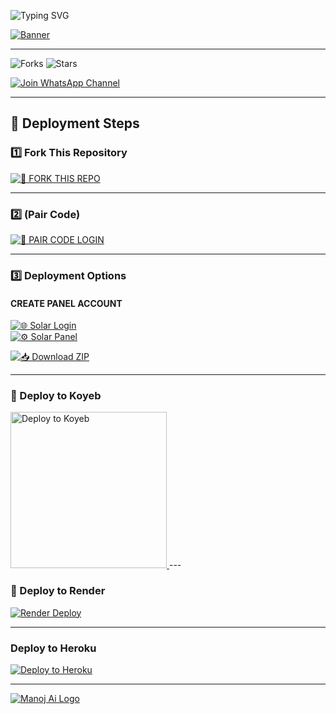![Typing SVG](https://readme-typing-svg.demolab.com?font=Ribeye&size=50&pause=1000&color=FF4500&center=true&width=900&height=100&lines=𝐌𝐀𝐍𝐎𝐉%20-𝐀𝐈;%20𝗠𝗨𝗟𝗧𝗜-𝗗𝗘𝗩𝗜𝗖𝗘%20𝗪𝗛𝗔𝗧𝗦𝗔𝗣𝗣%20𝗕𝗢𝗧;%20𝗗𝗘𝗩𝗘𝗟𝗢𝗣𝗘𝗗%20𝗕𝗬%20𝐌𝐀𝐍𝐎𝐉%20𝐗𝐃..💖)

[![Banner](https://files.catbox.moe/zxtxit.jpg)](https://github.com/MANOJTECH7/MANOJ-AI)

---

![Forks](https://img.shields.io/github/forks/MANOJTECH7/MANOJ-AI?label=Forks&style=social)
![Stars](https://img.shields.io/github/stars/MANOJTECH7/MANOJ-AI?style=social)

[![Join WhatsApp Channel](https://img.shields.io/badge/💬%20Join%20WhatsApp%20Channel-25D366?style=for-the-badge&logo=whatsapp&logoColor=white)](https://whatsapp.com/channel/0029VbAPyL38PgsICHcPmB2t)

---

## 🚀 Deployment Steps

### 1️⃣ Fork This Repository
[![🍴 FORK THIS REPO](https://img.shields.io/badge/🍴%20FORK%20THIS%20REPO-black?style=for-the-badge&logo=github&logoColor=white)](https://github.com/MANOJTECH7/MANOJ-AI/fork)

---

### 2️⃣ (Pair Code)
[![🔑 PAIR CODE LOGIN](https://img.shields.io/badge/🔑%20PAIR%20CODE%20LOGIN-1E90FF?style=for-the-badge&logo=link&logoColor=white)](https://romex-pair-code.onrender.com/?)

---

### 3️⃣ Deployment Options

#### CREATE PANEL ACCOUNT  
[![🌐 Solar Login](https://img.shields.io/badge/🌐%20Solar%20Login-ff69b4?style=for-the-badge&logo=internet-explorer&logoColor=white)](https://account.solarhosting.cc/login)  
[![⚙️ Solar Panel](https://img.shields.io/badge/⚙️%20Solar%20Panel-ff69b4?style=for-the-badge&logo=internet-explorer&logoColor=white)](https://panel.solarhosting.cc/auth/login)

[![📥 Download ZIP](https://img.shields.io/badge/📥%20Download%20ZIP-007ACC?style=for-the-badge&logo=github&logoColor=white)](https://raw.githubusercontent.com/MANOJTECH7/MANOJ-AI/main/MANOJ-AI.zip)

---
<h3>🚀 Deploy to Koyeb</h3>
<a href="https://app.koyeb.com/deploy?name=romek-xd-v2&repository=MANOJTECH7%2FMANOJ-AI&branch=main&builder=dockerfile&instance_type=free&env%5BSESSION_ID%5D=add your session id&env%5BAUTO_STATUS_REACT%5D=true&env%5BAUTO_READ_STATUS%5D=true&env%5BOWNER_NUMBER%5D=owner numbers" target="_blank">
  <img alt="Deploy to Koyeb" src="https://img.shields.io/badge/🔥%20Deploy%20Now-ff0000?style=for-the-badge&logo=koyeb&logoColor=white&labelColor=000000" width="250">
</a>
---

### 🚀 Deploy to Render
[![Render Deploy](https://img.shields.io/badge/🚀%20Render%20Deploy-6a11cb?style=for-the-badge&logo=render&logoColor=white&labelColor=2575fc)](https://dashboard.render.com/)

---

### Deploy to Heroku  
[![Deploy to Heroku](https://www.herokucdn.com/deploy/button.svg)](https://dashboard.heroku.com/new?template=https://github.com/MANOJTECH7/MANOJ-AI)

---

[![Manoj Ai Logo](https://files.catbox.moe/exw39b.jpg)](https://github.com/MANOJTECH7)
